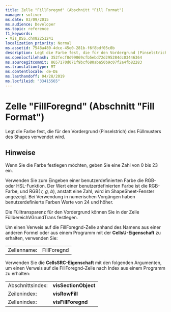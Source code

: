 ```yaml
---
title: Zelle "FillForegnd" (Abschnitt "Fill Format")
manager: soliver
ms.date: 03/09/2015
ms.audience: Developer
ms.topic: reference
f1_keywords:
- Vis_DSS.chm82251241
localization_priority: Normal
ms.assetid: 7548a480-4dce-45e0-281b-f6f8bdf05c0b
description: Legt die Farbe fest, die für den Vordergrund (Pinselstrich) des Füllmusters des Shapes verwendet wird.
ms.openlocfilehash: 352fecf8d99069cfb5ebd72d295284dc03446364
ms.sourcegitcommit: 8657170d071f9bcf680aba50b9c07f2a4fb82283
ms.translationtype: MT
ms.contentlocale: de-DE
ms.lasthandoff: 04/28/2019
ms.locfileid: "33415565"
---
```

# <a name="fillforegnd-cell-fill-format-section"></a>Zelle "FillForegnd" (Abschnitt "Fill Format")

Legt die Farbe fest, die für den Vordergrund (Pinselstrich) des Füllmusters des Shapes verwendet wird.
  
## <a name="remarks"></a>Hinweise

Wenn Sie die Farbe festlegen möchten, geben Sie eine Zahl von 0 bis 23 ein.
  
Verwenden Sie zum Eingeben einer benutzerdefinierten Farbe die RGB- oder HSL-Funktion. Der Wert einer benutzerdefinierten Farbe ist die RGB-Farbe, und RGB( *r, g, b*), anstatt eine Zahl, wird im ShapeSheet-Fenster angezeigt. Bei Verwendung in numerischen Vorgängen haben benutzerdefinierte Farben Werte von 24 und höher. 
  
Die Fülltransparenz für den Vordergrund können Sie in der Zelle FüllbereichVGrundTrans festlegen.
  
Um einen Verweis auf die FillForegnd-Zelle anhand des Namens aus einer anderen Formel oder aus einem Programm mit der **CellsU-Eigenschaft** zu erhalten, verwenden Sie: 
  
|||
|:-----|:-----|
|Zellenname:  <br/> |FillForegnd  <br/> |
   
Verwenden Sie die **CellsSRC-Eigenschaft** mit den folgenden Argumenten, um einen Verweis auf die FillForegnd-Zelle nach Index aus einem Programm zu erhalten: 
  
|||
|:-----|:-----|
|Abschnittsindex:  <br/> |**visSectionObject** <br/> |
|Zeilenindex:  <br/> |**visRowFill** <br/> |
|Zellenindex:  <br/> |**visFillForegnd** <br/> |
   

